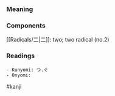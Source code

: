 ### Meaning



### Components

[[Radicals/二|二]]: two; two radical (no.2)

### Readings

```
- Kunyomi: つ.ぐ
- Onyomi: 
```

#kanji